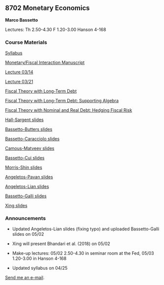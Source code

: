 ## 8702 Monetary Economics

**Marco Bassetto**

Lectures: Th 2.50-4.30 F 1.20-3.00 Hanson 4-168

### Course Materials

[Syllabus](/teaching/8702/files/syllabus.pdf)

[Monetary/Fiscal Interaction Manuscript](/teaching/8702/files/bassettomonetaryfiscalinteraction.pdf)

[Lecture 03/14](/teaching/8702/files/lecture2.pdf)

[Lecture 03/21](/teaching/8702/files/lecture3formerly4.pdf)

[Fiscal Theory with Long-Term Debt](/teaching/8702/files/ftpllongtermdebt.pdf)

[Fiscal Theory with Long-Term Debt: Supporting Algebra](/teaching/8702/files/ltdsupportingalgebra.pdf)

[Fiscal Theory with Nominal and Real Debt: Hedging Fiscal Risk](/teaching/8702/files/taxsmoothing.pdf)

[Hall-Sargent slides](/teaching/8702/files/hallsarg.pdf)

[Bassetto-Butters slides](/teaching/8702/files/slides2.pdf)

[Bassetto-Caracciolo slides](/teaching/8702/files/slideschicago.pdf)

[Camous-Matveev slides](/teaching/8702/files/camousmatveev.pdf)

[Bassetto-Cui slides](/teaching/8702/files/slides_teaching_8702_2024.pdf)

[Morris-Shin slides](/teaching/8702/files/beautycontests.pdf)

[Angeletos-Pavan slides](/teaching/8702/files/angeletospavanslides.pdf)

[Angeletos-Lian slides](/teaching/8702/files/angeletoslianslides.pdf)

[Bassetto-Galli slides](/teaching/8702/files/slides_8702_2024.pdf)

[Xing slides](/teaching/8702/files/Presentation_Xing_Xu_Anmol_et_al_ECMA.pdf)

### Announcements

- Updated Angeletos-Lian slides (fixing typo) and uploaded Bassetto-Galli slides on 05/02
  
- Xing will present Bhandari et al. (2018) on 05/02

- Make-up lectures: 05/02 2.50-4.30 in seminar room at the Fed, 05/03 1.20-3.00 in Hanson 4-168
  
- Updated syllabus on 04/25


[Send me an e-mail](mailto:bassetto@nber.org).
